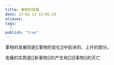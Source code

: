 ```yaml
---
title: 事物的发展
date: 23-02-13 13:05:29
aliases: 
tags:
  - 
publish: "true"
---
```


事物的发展则是[[事物的变化]]中前进的、上升的部分。

发展的实质是[[新事物]]的产生和[[旧事物]]的灭亡
